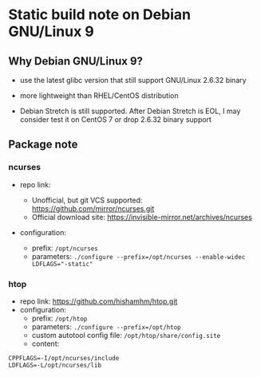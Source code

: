 # Static build note on Debian GNU/Linux 9

## Why Debian GNU/Linux 9?

* use the latest glibc version that still support GNU/Linux 2.6.32 binary

* more lightweight than RHEL/CentOS distribution

* Debian Stretch is still supported.  After Debian Stretch is EOL, I may consider test it on CentOS 7 or drop 2.6.32 binary support

## Package note

### ncurses

* repo link: 
  * Unofficial, but git VCS supported: https://github.com/mirror/ncurses.git
  * Official download site: https://invisible-mirror.net/archives/ncurses

* configuration:
  * prefix: `/opt/ncurses`
  * parameters: `./configure --prefix=/opt/ncurses --enable-widec LDFLAGS="-static"`
  
### htop

* repo link: https://github.com/hishamhm/htop.git
* configuration:
  * prefix: `/opt/htop`
  * parameters: `./configure --prefix=/opt/htop`
  * custom autotool config file: `/opt/htop/share/config.site`
  * content:
```
CPPFLAGS=-I/opt/ncurses/include
LDFLAGS=-L/opt/ncurses/lib
```
